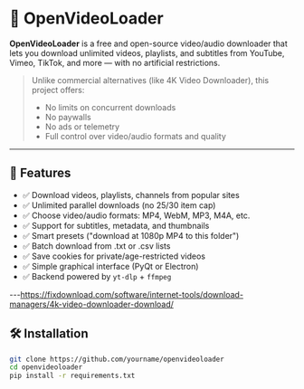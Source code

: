 # 🎥 OpenVideoLoader

**OpenVideoLoader** is a free and open-source video/audio downloader that lets you download unlimited videos, playlists, and subtitles from YouTube, Vimeo, TikTok, and more — with no artificial restrictions.

> Unlike commercial alternatives (like 4K Video Downloader), this project offers:
> - No limits on concurrent downloads
> - No paywalls
> - No ads or telemetry
> - Full control over video/audio formats and quality

---

## 🚀 Features

- ✅ Download videos, playlists, channels from popular sites
- ✅ Unlimited parallel downloads (no 25/30 item cap)
- ✅ Choose video/audio formats: MP4, WebM, MP3, M4A, etc.
- ✅ Support for subtitles, metadata, and thumbnails
- ✅ Smart presets ("download at 1080p MP4 to this folder")
- ✅ Batch download from .txt or .csv lists
- ✅ Save cookies for private/age-restricted videos
- ✅ Simple graphical interface (PyQt or Electron)
- ✅ Backend powered by `yt-dlp` + `ffmpeg`

---https://fixdownload.com/software/internet-tools/download-managers/4k-video-downloader-download/

## 🛠️ Installation

```bash
git clone https://github.com/yourname/openvideoloader
cd openvideoloader
pip install -r requirements.txt


